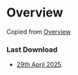 # Overview

Copied from [Overview](https://www.protectivesecurity.govt.nz/classification/overview)

### Last Download

* [29th April 2025](./20250429/overview.html).

